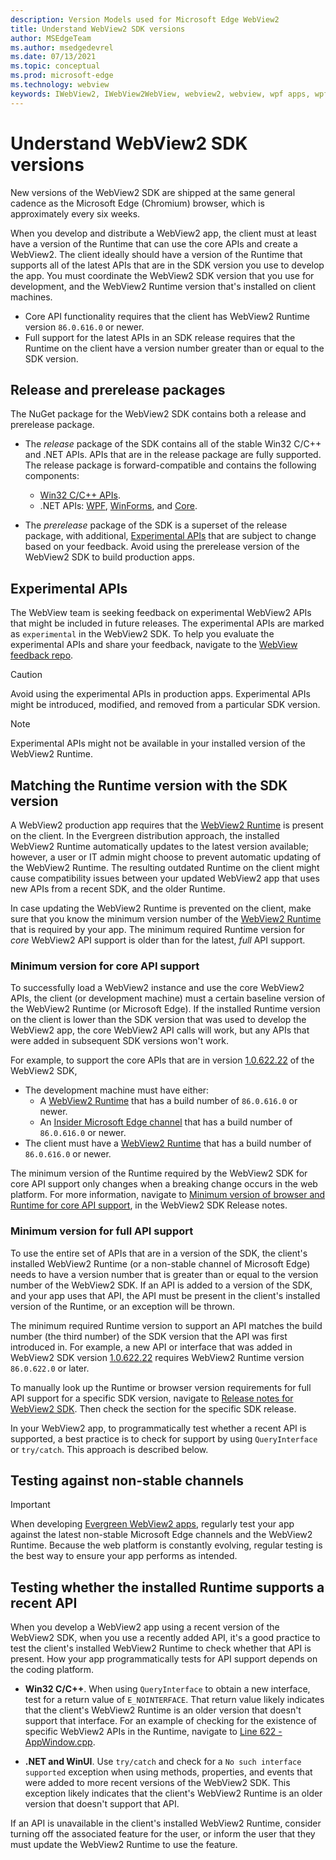 ```yaml
---
description: Version Models used for Microsoft Edge WebView2
title: Understand WebView2 SDK versions
author: MSEdgeTeam
ms.author: msedgedevrel
ms.date: 07/13/2021
ms.topic: conceptual
ms.prod: microsoft-edge
ms.technology: webview
keywords: IWebView2, IWebView2WebView, webview2, webview, wpf apps, wpf, edge, ICoreWebView2, ICoreWebView2Host, browser control, edge html
---
```

# Understand WebView2 SDK versions

New versions of the WebView2 SDK are shipped at the same general cadence as the Microsoft Edge \(Chromium\) browser, which is approximately every six weeks.  

When you develop and distribute a WebView2 app, the client must at least have a version of the Runtime that can use the core APIs and create a WebView2.  The client ideally should have a version of the Runtime that supports all of the latest APIs that are in the SDK version you use to develop the app.  You must coordinate the WebView2 SDK version that you use for development, and the WebView2 Runtime version that's installed on client machines.

*  Core API functionality requires that the client has WebView2 Runtime version `86.0.616.0` or newer.
*  Full support for the latest APIs in an SDK release requires that the Runtime on the client have a version number greater than or equal to the SDK version.


## Release and prerelease packages

The NuGet package for the WebView2 SDK contains both a release and prerelease package.

*  The _release_ package of the SDK contains all of the stable Win32 C/C++ and .NET APIs.  APIs that are in the release package are fully supported.  The release package is forward-compatible and contains the following components:
    *  [Win32 C/C++ APIs][ReferenceWin32].
    *  .NET APIs:  [WPF][DotnetMicrosoftWebWebview2WpfNamespace], [WinForms][DotnetMicrosoftWebWebview2WinformsNamespace], and [Core][DotnetMicrosoftWebWebview2CoreNamespace].  

*  The _prerelease_ package of the SDK is a superset of the release package, with additional, [Experimental APIs](#experimental-apis) that are subject to change based on your feedback.  Avoid using the prerelease version of the WebView2 SDK to build production apps.


## Experimental APIs  

The WebView team is seeking feedback on experimental WebView2 APIs that might be included in future releases.  The experimental APIs are marked as `experimental` in the WebView2 SDK.<!--rather, are in an IExperimental interface?-->  To help you evaluate the experimental APIs and share your feedback, navigate to the [WebView feedback repo][GithubMicrosoftedgeWebviewfeedback].

> [!CAUTION]
> Avoid using the experimental APIs in production apps.  Experimental APIs might be introduced, modified, and removed from a particular SDK version.

> [!NOTE]
> Experimental APIs might not be available in your installed version of the WebView2 Runtime.  


## Matching the Runtime version with the SDK version

A WebView2 production app requires that the [WebView2 Runtime][MicrosoftDeveloperEdgeWebview2] is present on the client.  In the Evergreen distribution approach, the installed WebView2 Runtime automatically updates to the latest version available; however, a user or IT admin might choose to prevent automatic updating of the WebView2 Runtime.  The resulting outdated Runtime on the client might cause compatibility issues between your updated WebView2 app that uses new APIs from a recent SDK, and the older Runtime.

In case updating the WebView2 Runtime is prevented on the client, make sure that you know the minimum version number of the [WebView2 Runtime][MicrosoftDeveloperEdgeWebview2] that is required by your app.  The minimum required Runtime version for _core_ WebView2 API support is older than for the latest, _full_ API support.

### Minimum version for core API support

To successfully load a WebView2 instance and use the core WebView2 APIs, the client (or development machine) must a certain baseline version of the WebView2 Runtime (or Microsoft Edge).  If the installed Runtime version on the client is lower than the SDK version that was used to develop the WebView2 app, the core WebView2 API calls will work, but any APIs that were added in subsequent SDK versions won't work.

For example, to support the core APIs that are in version [1.0.622.22][Webview2ReleaseNotes1062222] of the WebView2 SDK,
*   The development machine must have either:
    *   A [WebView2 Runtime][MicrosoftDeveloperEdgeWebview2] that has a build number of `86.0.616.0` or newer.
    *   An [Insider Microsoft Edge channel][MicrosoftedgeinsiderDownload] that has a build number of `86.0.616.0` or newer.
*   The client must have a [WebView2 Runtime][MicrosoftDeveloperEdgeWebview2] that has a build number of `86.0.616.0` or newer.

The minimum version of the Runtime required by the WebView2 SDK for core API support only changes when a breaking change occurs in the web platform.  For more information, navigate to [Minimum version of browser and Runtime for core API support](../release-notes.md), in the WebView2 SDK Release notes.

### Minimum version for full API support

To use the entire set of APIs that are in a version of the SDK, the client's installed WebView2 Runtime (or a non-stable channel of Microsoft Edge) needs to have a version number that is greater than or equal to the version number of the WebView2 SDK.  If an API is added to a version of the SDK, and your app uses that API, the API must be present in the client's installed version of the Runtime, or an exception will be thrown.

The minimum required Runtime version to support an API matches the build number (the third number) of the SDK version that the API was first introduced in.  For example, a new API or interface that was added in WebView2 SDK version [1.0.622.22][Webview2ReleaseNotes1062222] requires WebView2 Runtime version `86.0.622.0` or later.

To manually look up the Runtime or browser version requirements for full API support for a specific SDK version, navigate to [Release notes for WebView2 SDK](../release-notes.md).  Then check the section for the specific SDK release.

In your WebView2 app, to programmatically test whether a recent API is supported, a best practice is to check for support by using `QueryInterface` or `try/catch`.  This approach is described below.


## Testing against non-stable channels
   
> [!IMPORTANT]
> When developing [Evergreen WebView2 apps][Webview2ConceptsDistributionEvergreenDistributionMode], regularly test your app against the latest non-stable Microsoft Edge channels and the WebView2 Runtime.  Because the web platform is constantly evolving, regular testing is the best way to ensure your app performs as intended.


## Testing whether the installed Runtime supports a recent API

When you develop a WebView2 app using a recent version of the WebView2 SDK, when you use a recently added API, it's a good practice to test the client's installed WebView2 Runtime to check whether that API is present.  How your app programmatically tests for API support depends on the coding platform.

*   **Win32 C/C++**.  When using `QueryInterface` to obtain a new interface, test for a return value of `E_NOINTERFACE`.  That return value likely indicates that the client's WebView2 Runtime is an older version that doesn't support that interface.  For an example of checking for the existence of specific WebView2 APIs in the Runtime, navigate to [Line 622 - AppWindow.cpp][GithubMicrosoftedgeWebview2samplesSampleappsWebview2apisampleAppwindowCppL622].<!-- outdated?  that cpp file contains neither "catch" nor "QueryInterface" nor "E_NOINTERFACE" -->

*   **.NET and WinUI**.  Use `try/catch` and check for a `No such interface supported` exception when using methods, properties, and events that were added to more recent versions of the WebView2 SDK.  This exception likely indicates that the client's WebView2 Runtime is an older version that doesn't support that API.
    
If an API is unavailable in the client's installed WebView2 Runtime, consider turning off the associated feature for the user, or inform the user that they must update the WebView2 Runtime to use the feature.


<!-- Is this section commented out because deprecated?  delete or uncomment the section?
## Versioning  

After you have used a particular version of the WebView2 SDK to build your app, your app might end up running with an older or newer version of the installed browser binaries.  Until version 1.0.0.0 of WebView2, there might be breaking changes during updates that prevent your SDK from working with different versions of installed browser binaries.  After version 1.0.0.0, different versions of the WebView2 SDK can work with different versions of the installed browser by using the following best practices:

1.  To account for breaking changes to the API, be sure to check for failure when requesting the DLL export `CreateCoreWebView2Environment` and when running `QueryInterface` on any `CoreWebView2` object.  A return value of `E_NOINTERFACE` indicates that the WebView2 SDK is not compatible with the Microsoft Edge browser binaries.  

1.  Checking for failure from `QueryInterface` also accounts for cases where the WebView2 SDK is newer than the version of the Microsoft Edge browser and your app attempts to use an interface of which the Microsoft Edge browser is unaware.  

1.  When an interface is unavailable, consider disabling the associated feature if possible, or inform your users to update their browsers.
-->  


<!--links -->  
[Webview2ConceptsDistributionEvergreenDistributionMode]: ./distribution.md#evergreen-distribution-mode "Evergreen distribution mode - Distribute a WebView2 app and the WebView2 Runtime | Microsoft Docs"  
[Webview2ReleaseNotes]: ../release-notes.md "Release notes for WebView2 SDK | Microsoft Docs"  
[Webview2ReleaseNotes1062222]: ../release-notes.md#1062222 "1.0.622.22 - Release notes for WebView2 SDK | Microsoft Docs"   
<!-- external links -->
[DeployedgeChannels]: /deployedge/microsoft-edge-channels "Overview of the Microsoft Edge channels | Microsoft Docs"  

[DotnetMicrosoftWebWebview2CoreNamespace]: /dotnet/api/microsoft.web.webview2.core "Microsoft.Web.WebView2.Core Namespace | Microsoft Docs"  
[DotnetMicrosoftWebWebview2WpfNamespace]: /dotnet/api/microsoft.web.webview2.wpf "Microsoft.Web.WebView2.Wpf Namespace | Microsoft Docs"  
[DotnetMicrosoftWebWebview2WinformsNamespace]: /dotnet/api/microsoft.web.webview2.winforms "Microsoft.Web.WebView2.WinForms Namespace | Microsoft Docs"  
[DotnetApiWebview2WinformsWebview2Appliesto]: /dotnet/api/microsoft.web.webview2.winforms.webview2#applies-to "WebView2 Class | Microsoft Docs"
[ReferenceWin32]: /microsoft-edge/webview2/reference/win32 "WebView2 Win32 C++ Reference | Microsoft Docs"  

[MicrosoftDeveloperEdgeWebview2]: https://developer.microsoft.com/microsoft-edge/webview2/ "Microsoft Edge WebView2 | Microsoft Developer"  

[GithubMicrosoftedgeWebviewfeedback]: https://github.com/MicrosoftEdge/WebViewFeedback "WebView Feedback - MicrosoftEdge/WebViewFeedback | GitHub"  
[GithubMicrosoftedgeWebview2samplesSampleappsWebview2apisampleAppwindowCppL622]: https://github.com/MicrosoftEdge/WebView2Samples/blob/8ec7de9d3e80a942bc7025cffad98eee75e11e64/SampleApps/WebView2APISample/AppWindow.cpp#L622 "Line 622 - AppWindow.cpp - MicrosoftEdge/WebView2Samples | GitHub"  

[MicrosoftedgeinsiderDownload]: https://www.microsoftedgeinsider.com/download "Download Microsoft Edge Insider Channels"
